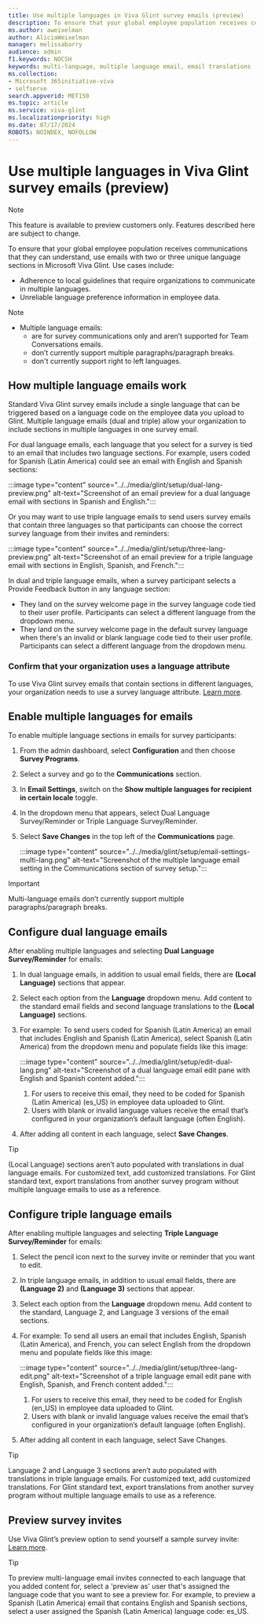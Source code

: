 ```yaml
---
title: Use multiple languages in Viva Glint survey emails (preview)
description: To ensure that your global employee population receives communications that they can understand, use emails with two or three unique language sections in Microsoft Viva Glint.
ms.author: aweixelman
author: AliciaWeixelman
manager: melissabarry
audience: admin
f1.keywords: NOCSH
keywords: multi-language, multiple language email, email translations
ms.collection:  
- Microsoft 365initiative-viva
- selfserve 
search.appverid: MET150 
ms.topic: article
ms.service: viva-glint
ms.localizationpriority: high
ms.date: 07/17/2024
ROBOTS: NOINDEX, NOFOLLOW
---
```


# Use multiple languages in Viva Glint survey emails (preview)

> [!NOTE]
> This feature is available to preview customers only. Features described here are subject to change.

To ensure that your global employee population receives communications that they can understand, use emails with two or three unique language sections in Microsoft Viva Glint. Use cases include:

- Adherence to local guidelines that require organizations to communicate in multiple languages.
- Unreliable language preference information in employee data.

> [!NOTE]
> - Multiple language emails: 
>   - are for survey communications only and aren’t supported for Team Conversations emails.
>   - don’t currently support multiple paragraphs/paragraph breaks.
>   - don't currently support right to left languages.

## How multiple language emails work

Standard Viva Glint survey emails include a single language that can be triggered based on a language code on the employee data you upload to Glint. Multiple language emails (dual and triple) allow your organization to include sections in multiple languages in one survey email.  

For dual language emails, each language that you select for a survey is tied to an email that includes two language sections. For example, users coded for Spanish (Latin America) could see an email with English and Spanish sections: 

:::image type="content" source="../../media/glint/setup/dual-lang-preview.png" alt-text="Screenshot of an email preview for a dual language email with sections in Spanish and English.":::

Or you may want to use triple language emails to send users survey emails that contain three languages so that participants can choose the correct survey language from their invites and reminders:

:::image type="content" source="../../media/glint/setup/three-lang-preview.png" alt-text="Screenshot of an email preview for a triple language email with sections in English, Spanish, and French.":::

In dual and triple language emails, when a survey participant selects a Provide Feedback button in any language section:

- They land on the survey welcome page in the survey language code tied to their user profile. Participants can select a different language from the dropdown menu.
- They land on the survey welcome page in the default survey language when there's an invalid or blank language code tied to their user profile. Participants can select a different language from the dropdown menu.

### Confirm that your organization uses a language attribute

To use Viva Glint survey emails that contain sections in different languages, your organization needs to use a survey language attribute. [Learn more](https://go.microsoft.com/fwlink/?linkid=2275842).

## Enable multiple languages for emails

To enable multiple language sections in emails for survey participants:

1. From the admin dashboard, select **Configuration** and then choose **Survey Programs**.
1. Select a survey and go to the **Communications** section.
1. In **Email Settings**, switch on the **Show multiple languages for recipient in certain locale** toggle.
2. In the dropdown menu that appears, select Dual Language Survey/Reminder or Triple Language Survey/Reminder.
3. Select **Save Changes** in the top left of the **Communications** page.

   :::image type="content" source="../../media/glint/setup/email-settings-multi-lang.png" alt-text="Screenshot of the multiple language email setting in the Communications section of survey setup.":::

> [!IMPORTANT]
> Multi-language emails don’t currently support multiple paragraphs/paragraph breaks.
   
## Configure dual language emails

After enabling multiple languages and selecting **Dual Language Survey/Reminder** for emails: 

1. In dual language emails, in addition to usual email fields, there are **(Local Language)** sections that appear.
1. Select each option from the **Language** dropdown menu. Add content to the standard email fields and second language translations to the **(Local Language)** sections.
2. For example: To send users coded for Spanish (Latin America) an email that includes English and Spanish (Latin America), select Spanish (Latin America) from the dropdown menu and populate fields like this image:

   :::image type="content" source="../../media/glint/setup/edit-dual-lang.png" alt-text="Screenshot of a dual language email edit pane with English and Spanish content added.":::

   1. For users to receive this email, they need to be coded for Spanish (Latin America) (es_US) in employee data uploaded to Glint.
   1. Users with blank or invalid language values receive the email that’s configured in your organization’s default language (often English).
2. After adding all content in each language, select **Save Changes**.

> [!TIP]
> (Local Language) sections aren’t auto populated with translations in dual language emails. For customized text, add customized translations. For Glint standard text, export translations from another survey program without multiple language emails to use as a reference.

## Configure triple language emails
   
After enabling multiple languages and selecting **Triple Language Survey/Reminder** for emails:

1. Select the pencil icon next to the survey invite or reminder that you want to edit.
2. In triple language emails, in addition to usual email fields, there are **(Language 2)** and **(Language 3)** sections that appear.
3. Select each option from the **Language** dropdown menu. Add content to the standard, Language 2, and Language 3 versions of the email sections.
4. For example: To send all users an email that includes English, Spanish (Latin America), and French, you can select English from the dropdown menu and populate fields like this image:

   :::image type="content" source="../../media/glint/setup/three-lang-edit.png" alt-text="Screenshot of a triple language email edit pane with English, Spanish, and French content added.":::

   1. For users to receive this email, they need to be coded for English (en_US) in employee data uploaded to Glint.
   1. Users with blank or invalid language values receive the email that’s configured in your organization’s default language (often English).
7. After adding all content in each language, select Save Changes.

> [!TIP]
> Language 2 and Language 3 sections aren’t auto populated with translations in triple language emails. For customized text, add customized translations. For Glint standard text, export translations from another survey program without multiple language emails to use as a reference.

## Preview survey invites

Use Viva Glint’s preview option to send yourself a sample survey invite: [Learn more](https://go.microsoft.com/fwlink/?linkid=2276910).

> [!TIP]
> To preview multi-language email invites connected to each language that you added content for, select a 'preview as' user that's assigned the language code that you want to see a preview for. For example, to preview a Spanish (Latin America) email that contains English and Spanish sections, select a user assigned the Spanish (Latin America) language code: es_US.
